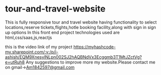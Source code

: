 # tour-and-travel-website
This is fully responsive tour and travel website having functionality to select locations,reserve tickets,flights,hotle booking facility,along with sign in sign up options 
In this front end project technologies used are html,css/saas,js,reactjs

this is the video link of my project 
https://myhashcode-my.sharepoint.com/:v:/p/i-ashish/EQM9XnesylNLpn002SJ2hAQBNdVx3Ecggmb3T1MtJZctVg?e=utRuh8
Any suggestions to improve more my website.Please contact me on gmail->Am1842597@gmail.com
